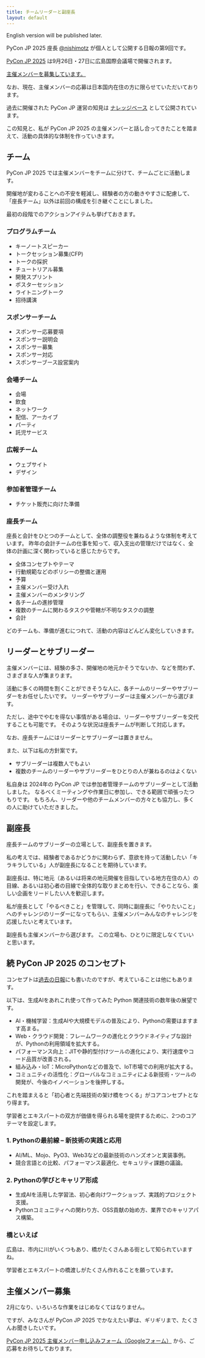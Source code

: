 ```yaml
---
title: チームリーダーと副座長
layout: default
---
```


English version will be published later.

PyCon JP 2025 座長 [@nishimotz](https://d.nishimotz.com/aboutme) が個人として公開する日報の第9回です。

[PyCon JP 2025](https://2025.pycon.jp/) は9月26日・27日に広島国際会議場で開催されます。

[主催メンバーを募集しています。](https://pyconjp.blogspot.com/2024/12/call-for-organizing-members-ja.html)

なお、現在、主催メンバーの応募は日本国内在住の方に限らせていただいております。

過去に開催された PyCon JP 運営の知見は [ナレッジベース](https://pyconjp.atlassian.net/wiki/spaces/pyconjp/pages/846528558/Teams) として公開されています。

この知見と、私が PyCon JP 2025 の主催メンバーと話し合ってきたことを踏まえて、活動の具体的な体制を作っていきます。

## チーム

PyCon JP 2025 では主催メンバーをチームに分けて、チームごとに活動します。

開催地が変わることへの不安を軽減し、経験者の方の動きやすさに配慮して、「座長チーム」以外は前回の構成を引き継ぐことにしました。

最初の段階でのアクションアイテムも挙げておきます。

### プログラムチーム

- キーノートスピーカー
- トークセッション募集(CFP)
- トークの採択
- チュートリアル募集
- 開発スプリント
- ポスターセッション
- ライトニングトーク
- 招待講演

### スポンサーチーム

- スポンサー応募要項
- スポンサー説明会
- スポンサー募集
- スポンサー対応
- スポンサーブース設営案内

### 会場チーム

- 会場
- 飲食
- ネットワーク
- 配信、アーカイブ
- パーティ
- 託児サービス

### 広報チーム

- ウェブサイト
- デザイン

### 参加者管理チーム

- チケット販売に向けた準備

### 座長チーム

座長と会計をひとつのチームとして、全体の調整役を兼ねるような体制を考えています。
昨年の会計チームの仕事を知って、収入支出の管理だけではなく、全体の計画に深く関わっていると感じたからです。

- 全体コンセプトやテーマ
- 行動規範などのポリシーの整備と運用
- 予算
- 主催メンバー受け入れ
- 主催メンバーのメンタリング
- 各チームの進捗管理
- 複数のチームに関わるタスクや管轄が不明なタスクの調整
- 会計

どのチームも、準備が進むにつれて、活動の内容はどんどん変化していきます。

## リーダーとサブリーダー

主催メンバーには、経験の多さ、開催地の地元かそうでないか、などを問わず、さまざまな人が集まります。

活動に多くの時間を割くことができそうな人に、各チームのリーダーやサブリーダーをお任せしたいです。
リーダーやサブリーダーは主催メンバーから選びます。

ただし、途中でやむを得ない事情がある場合は、リーダーやサブリーダーを交代することも可能です。
そのような状況は座長チームが判断して対応します。

なお、座長チームにはリーダーとサブリーダーは置きません。

また、以下は私の方針案です。

- サブリーダーは複数人でもよい
- 複数のチームのリーダーやサブリーダーをひとりの人が兼ねるのはよくない

私自身は 2024年の PyCon JP では参加者管理チームのサブリーダーとして活動しました。
なるべくミーティングや作業日に参加し、できる範囲で頑張ったつもりです。
もちろん、リーダーや他のチームメンバーの方々とも協力し、多くの人に助けていただきました。

## 副座長

座長チームのサブリーダーの立場として、副座長を置きます。

私の考えでは、経験者であるかどうかに関わらず、意欲を持って活動したい「キラキラしている」人が副座長になることを期待しています。

副座長は、特に地元（あるいは将来の地元開催を目指している地方在住の人）の目線、あるいは初心者の目線で全体的な取りまとめを行い、できることなら、楽しい企画をリードしたい人を歓迎します。

私が座長として「やるべきこと」を管理して、同時に副座長に「やりたいこと」へのチャレンジのリーダーになってもらい、主催メンバーみんなのチャレンジを応援したいと考えています。

副座長も主催メンバーから選びます。
この立場も、ひとりに限定しなくていいと思います。

## 続 PyCon JP 2025 のコンセプト

コンセプトは[過去の日報](https://pyconjp-2025-chair.nishimotz.com/2025/01/21/concepts-for-pycon-jp.html)にも書いたのですが、考えていることは他にもあります。

以下は、生成AIをあれこれ使って作ってみた Python 関連技術の数年後の展望です。

- AI・機械学習：生成AIや大規模モデルの普及により、Pythonの需要はますます高まる。
- Web・クラウド開発：フレームワークの進化とクラウドネイティブな設計が、Pythonの利用領域を拡大する。
- パフォーマンス向上：JITや静的型付けツールの進化により、実行速度やコード品質が改善される。
- 組み込み・IoT：MicroPythonなどの普及で、IoT市場での利用が拡大する。
- コミュニティの活性化：グローバルなコミュニティによる新技術・ツールの開発が、今後のイノベーションを後押しする。

これを踏まえると「初心者と先端技術の架け橋をつくる」がコアコンセプトとなり得ます。

学習者とエキスパートの双方が価値を得られる場を提供するために、2つのコアテーマを設定します。

### 1. Pythonの最前線 – 新技術の実践と応用

- AI/ML、Mojo、PyO3、Web3などの最新技術のハンズオンと実装事例。
- 競合言語との比較、パフォーマンス最適化、セキュリティ課題の議論。

### 2. Pythonの学びとキャリア形成

- 生成AIを活用した学習法、初心者向けワークショップ、実践的プロジェクト支援。
- Pythonコミュニティへの関わり方、OSS貢献の始め方、業界でのキャリアパス構築。

### 橋といえば

広島は、市内に川がいくつもあり、橋がたくさんある街として知られていますね。

学習者とエキスパートの橋渡しがたくさん作れることを願っています。

## 主催メンバー募集

2月になり、いろいろな作業をはじめなくてはなりません。

ですが、みなさんが PyCon JP 2025 でかなえたい夢は、ギリギリまで、たくさんお聞きしたいです。

[PyCon JP 2025 主催メンバー申し込みフォーム（Googleフォーム）](https://forms.gle/7irqYKhZVj7AY7LfA) から、ご応募をお待ちしております。
